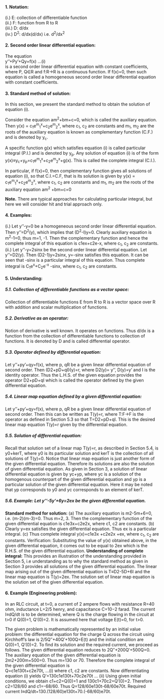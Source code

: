 #### 1. Notation:
(i.) E: collection of differentiable function <br>
(ii.) F: function from R to R <br>
(iii.) D: d/dx <br>
(iv.) D<sup>2</sup>: d/dx(d/dx) i.e. d<sup>2</sup>/dx<sup>2</sup> 
#### 2. Second order linear differential equation:
The equation <br>
y’’+Py’+Qy=f(x) 					…(i) <br>
is a second order linear differential equation with constant coefficients, where P, Q&isin;R and f:R→R is a continuous function. If f(x)=0, then such equation is called a homogeneous second order linear differential equation with constant coefficients. <br>
#### 3. Standard method of solution:
In this section, we present the standard method to obtain the solution of equation (i). <br> 

Consider the equation am<sup>2</sup>+bm+c=0, which is called the auxiliary equation. Then y(x) = c<sub>1</sub>e<sup>m</sup><sub>1</sub><sup>x</sup>+c<sub>2</sub>e<sup>m</sup><sub>2</sub><sup>x</sup>, where c<sub>1</sub>, c<sub>2</sub> are constants and m<sub>1</sub>, m<sub>2</sub> are the roots of the auxiliary equation is known as complementary function (C.F.) and is denoted by y<sub>c</sub>. <br>

A specific function g(x) which satisfies equation (i) is called particular integral (P.I.) and is denoted by y<sub>p</sub>. Any solution of equation (i) is of the form y(x)≡y<sub>c</sub>+y<sub>p</sub>=c<sub>1</sub>e<sup>m</sup><sub>1</sub><sup>x</sup>+c<sub>2</sub>e<sup>m</sup><sub>2</sub><sup>x</sup>+g(x). This is called the complete integral (C.I.). <br>

In particular, if f(x)=0, then complementary function gives all solutions of equation (i), so that C.I.=C.F, that is its solution is given by y(x) = c<sub>1</sub>e<sup>m</sup><sub>1</sub><sup>x</sup>+c<sub>2</sub>e<sup>m</sup><sub>2</sub><sup>x</sup>, where  c<sub>1</sub>, c<sub>2</sub> are constants and  m<sub>1</sub>, m<sub>2</sub> are the roots of the auxiliary equation am<sup>2</sup> +bm+c=0 <br>

**Note.** There are typical approaches for calculating particular integral, but here we will consider hit and trial approach only. 
#### 4. Examples:
(i.) Let y’’-y=0 be a homogeneous second order linear differential equation. Then y’’=D<sup>2</sup>(y), which implies that (D<sup>2</sup>-I)y=0. Clearly auxiliary equation is m<sup>2</sup>-1=0, thus m=1, -1. Then the complementary function and hence the complete integral of this equation is c1ex+c2e-x, where c<sub>1</sub>, c<sub>2</sub> are constants.
(ii.) Let y’’-y=2sinx be the second order linear differential equation. Let y’’=D2(y). Then (D2-1)y=2sinx, y=-sinx satisfies this equation. It can be seen that -sinx is a particular integral of this equation. Thus complete integral is C<sub>1</sub>e<sup>x</sup>+C<sub>2</sub>e<sup>-x</sup> -sinx, where c<sub>1</sub>, c<sub>2</sub> are constants.
#### 5. Understanding:
##### 5.1. Collection of differentiable functions as a vector space:
Collection of differentiable functions E from R to R is a vector space over R with addition and scalar multiplication of functions.
##### 5.2. Derivative as an operator:
Notion of derivative is well known. It operates on functions. Thus d/dx is a function from the collection of differentiable functions to collection of functions. It is denoted by D and is called differential operator.
##### 5.3. Operator defined by differential equation:
Let y’’+py’+qy=f(x), where p, qR be a given linear differential equation of second order. Then (D2+pD+qI)(y)=r, where D2(y)= y’’, D(y)=y’ and I is the identity operator. Thus the L.H.S. of the given equation provides the operator D2+pD+qI which is called the operator defined by the given differential equation.
##### 5.4. Linear map equation defined by a given differential equation:
Let y’’+py’+qy=f(x), where p, qR be a given linear differential equation of second order. Then this can be written as T(y)=r, where T:F→F is the operator as defined in Section 5.3 so that T=D2+pD+qI. This is the desired linear map equation T(y)=r given by the differential equation.
##### 5.5. Solution of differential equation:
Recall that solution set of a linear map T(y)=r, as described in Section 5.4, is y0+kerT, where y0 is its particular solution and kerT is the collection of all solutions of T(y)=0. Notice that linear map equation is just another form of the given differential equation. Therefore its solutions are also the solution of given differential equation.
As given in Section 3, a solution of linear differential equation is given by yc+yp, where yc is a solution of the homogenous counterpart of the given differential equation and yp is a particular solution of the given differential equation. Here it may be noted that yp corresponds to y0 and yc corresponds to an element of kerT.
##### 5.6. Example: Let y’’-5y’+6y=2ex be the given differential equation.
**Standard method for solution:**
(a) The auxiliary equation is m2-5m+6=0, i.e. (m-2)(m-3)=0. Thus m=2, 3. Then the complementary function of the given differential equation is c1e3x+c2e2x, where c1, c2 are constants.
(b) Clearly y=ex satisfies the given differential equation. Thus ex is a particular integral.
(c) Thus complete integral y(x)=c1e3x +c2e2x +ex, where c<sub>1</sub>, c<sub>2</sub> are constants.
Verification:
Substituting the value of y(x) obtained above, in the given differential equation, it comes out to be equal to 2ex which is the R.H.S. of the given differential equation.
**Understanding of complete integral:**
This provides an illustration of the understanding provided in Section 5, i.e understanding as to why the standard method as given in Section 3 provides all solutions of the given differential equation.
The linear map arising out of the given differential equation is T≡D2-5D+6I and the linear map equation is T(y)=2ex. The solution set of linear map equation is the solution set of the given differential equation.
#### 6. Example (Engineering problem):
In an RLC circuit, at t=0, a current of 2 ampere flows with resistance R=40 ohm, inductance L=2/5 henry, and capacitance C=10−2 farad. The current I≡dQ/dt is to be determined, where Q is the charge flowing in the circuit at t>0 if Q(0)=1, Q′(0)=2. It is assumed here that voltage E(t)=0, for t>0.

The given problem is mathematically represented by an initial value problem: the differential equation for the charge Q across the circuit using Kirchhoff’s law is 2/5Q′′+40Q′+100Q=E(t) and the initial condition are Q(0)=1, Q′(0)=2. To find its solution and the required current, we proceed as follows. 
The given differential equation reduces to 2Q′′+200Q′+500Q=0. The auxiliary equation of the given differential equation is 2m2+200m+500=0. Thus m=130 or 70. Therefore the complete integral of the given differential equation is                                                     
                      Q=c1e130t+c2e70t,                      …(i)
where c1, c2 are constants. Now differentiating equation (i) yields
                           Q′=130c1e130t+70c2e70t            … (ii)
Using given initial conditions, we obtain c1+c2=Q(0)=1 and 130c1+70c2=Q′(0)=2. Therefore c2=128/60 and c1=-68/60. Thus Q=128/60e130t-68/60e70t. Required current I≡dQ/dt=130.(128/60)e130t+70.(-68/60)e70t.
